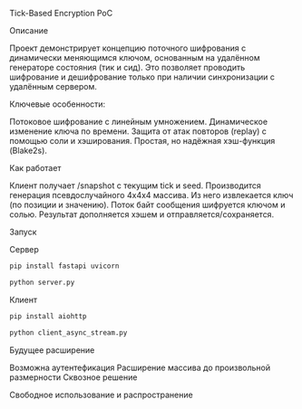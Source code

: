 Tick-Based Encryption PoC

Описание

Проект демонстрирует концепцию поточного шифрования с динамически меняющимся ключом, основанным на удалённом генераторе состояния (тик и сид). Это позволяет проводить шифрование и дешифрование только при наличии синхронизации с удалённым сервером.

Ключевые особенности:

Потоковое шифрование с линейным умножением.
Динамическое изменение ключа по времени.
Защита от атак повторов (replay) с помощью соли и хэширования.
Простая, но надёжная хэш-функция (Blake2s).

Как работает

Клиент получает /snapshot с текущим tick и seed.
Производится генерация псевдослучайного 4x4x4 массива.
Из него извлекается ключ (по позиции и значению).
Поток байт сообщения шифруется ключом и солью.
Результат дополняется хэшем и отправляется/сохраняется.

Запуск

Сервер
```python
pip install fastapi uvicorn

python server.py
```
Клиент
```python
pip install aiohttp

python client_async_stream.py
```
Будущее расширение

Возможна аутентефикация
Расширение массива до произвольной размерности
Сквозное решение

Свободное использование и распространение

